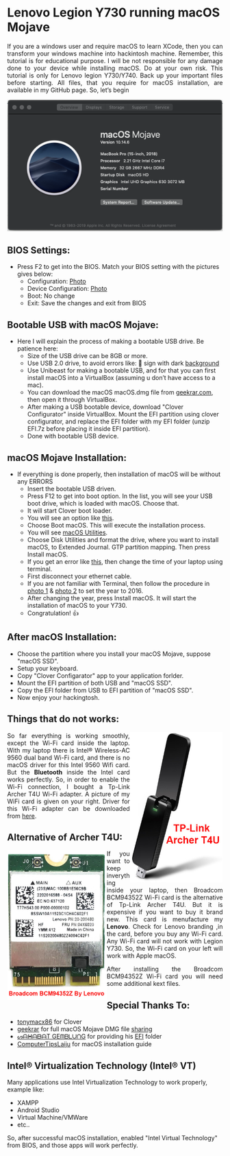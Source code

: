 # Lenovo Legion Y730 running macOS Mojave
<p align="justify" >
If you are a windows user and require macOS to learn XCode, then you can transform your windows machine into hackintosh machine. Remember, this tutorial is for educational purpose. I will be not responsible for any damage done to your device while installing macOS. Do at your own risk.
This tutorial is only for Lenovo legion Y730/Y740. Back up your important files before starting. All files, that you require for macOS installation, are available in my GitHub page. So, let’s begin
</p>
<p align="center"><img src="images/macOS.png"></p>


## BIOS Settings:

- Press F2 to get into the BIOS. Match your BIOS setting with the pictures gives below:
  - Configuration: [Photo](https://github.com/md-siam/Hackintosh-Legion-Y730_Y740/blob/master/images/BIOS_1.jpg)
  - Device Configuration: [Photo](https://github.com/md-siam/Hackintosh-Legion-Y730_Y740/blob/master/images/BIOS_2.jpg)
  - Boot: No change
  - Exit: Save the changes and exit from BIOS


## Bootable USB with macOS Mojave:
- Here I will explain the process of making a bootable USB drive. Be patience here:
  - Size of the USB drive can be 8GB or more.
  - Use USB 2.0 drive, to avoid errors like: 🚫  sign with dark [background](https://github.com/md-siam/Hackintosh-Legion-Y730_Y740/blob/master/images/USB_Disconnected.jpg)
  - Use Unibeast for making a bootable USB, and for that you can first install macOS into a VirtualBox (assuming u don’t have access to a mac).
  - You can download the macOS macOS.dmg file from [geekrar.com](https://www.geekrar.com/download-macos-mojave-dmg-file-direct-links/), then open it through VirtualBox.
  - After making a USB bootable device, download "Clover Configurator" inside VirtualBox. Mount the EFI partition using clover configurator, and replace the EFI folder with my EFI folder (unzip EFI.7z before placing it inside EFI partition).
  - Done with bootable USB device.


## macOS Mojave Installation: 
- If everything is done properly, then installation of macOS will be without any ERRORS
  - Insert the bootable USB driven.
  - Press F12 to get into boot option. In the list, you will see your USB boot drive, which is loaded with macOS. Choose that.
  - It will start Clover boot loader.
  - You will see an option like [this](https://github.com/md-siam/Hackintosh-Legion-Y730_Y740/blob/master/images/clover_1.jpg).
  - Choose Boot macOS. This will execute the installation process. 
  - You will see [macOS Utilities](https://github.com/md-siam/Hackintosh-Legion-Y730_Y740/blob/master/images/macOS_1.jpg).
  - Choose Disk Utilities and format the drive, where you want to install macOS, to Extended Journal. GTP partition mapping. Then press Install macOS.
  - If you get an error like [this](https://github.com/md-siam/Hackintosh-Legion-Y730_Y740/blob/master/images/macOS_2.jpg), then change the time of your laptop using terminal.
  - First disconnect your ethernet cable.
  - If you are not familiar with Terminal, then follow the procedure in [photo 1](https://github.com/md-siam/Hackintosh-Legion-Y730_Y740/blob/master/images/macOS_3.jpg) & [photo 2](https://github.com/md-siam/Hackintosh-Legion-Y730_Y740/blob/master/images/macOS_4.jpg) to set the year to 2016.
  - After changing the year, press Install macOS. It will start the installation of macOS to your Y730.
  - Congratulation! 👍


## After macOS Installation: 
  - Choose the partition where you install your macOS Mojave, suppose "macOS SSD".
  - Setup your keyboard.
  - Copy "Clover Configarator" app to your application forlder.
  - Mount the EFI partition of both USB and "macOS SSD".
  - Copy the EFI folder from USB to EFI partition of "macOS SSD".
  - Now enjoy your hackingtosh.

## Things that do not works:
<img align="right" src="images/TP-Link%20Archer%20T4U%20AC1300.jpg" height="350">
<p align="justify" >
So far everything is working smoothly, except the Wi-Fi card inside the laptop. With my laptop there is Intel® Wireless-AC 9560 dual band Wi-Fi card, and there is no macOS driver for this Intel 9560 Wifi card. But the <b>Bluetooth</b> inside the Intel card works perfectly. So, in order to enable the Wi-Fi connection, I bought a Tp-Link Archer T4U Wi-Fi adapter. A picture of my WiFi card is given on your right. Driver for this Wi-Fi adapter can be downloaded from <a href="https://www.tp-link.com/uk/support/download/archer-t4u/#Driver" target="_blank">here</a>.
</p>


## Alternative of Archer T4U:
<img align="left" src="images/BCM94352Z.jpg" height="350">
<p align="justify" >
If you want to keep inverything inside your laptop, then Broadcom BCM94352Z Wi-Fi card is the alternative of Tp-Link Archer T4U. But it is expensive if you want to buy it brand new. This card is menufacture my <b>Lenovo</b>. Check for Lenovo branding ,in the card, before you buy any Wi-Fi card. Any Wi-Fi card will not work with Legion Y730. So, the Wi-Fi card on your left will work with Apple macOS.
</p>
<p align="justify" >
  After installing the Broadcom BCM94352Z Wi-Fi card you will need some additional kext files. 
</p>


## Special Thanks To:
 - [tonymacx86](https://www.tonymacx86.com) for Clover
 - [geekrar](https://www.geekrar.com) for full macOS Mojave DMG file [sharing](https://www.geekrar.com/download-macos-mojave-dmg-file-direct-links/)
 - [ᔕᗩᕼᗩᗷᗩT GEᗰᗷᒪᑌᑎG](https://twitter.com/Goeprulz) for providing his [EFI](https://www.dropbox.com/s/hfy1jwdja3wbj76/EFI_LEGION_Y740_10.14.6_V3.zip?dl=0) folder
 - [ComputerTipsLaiju](https://www.youtube.com/watch?v=57aA8e9YQSg&t=66s) for macOS installation guide


## Intel® Virtualization Technology (Intel® VT)
Many applications use Intel Virtualization Technology to work properly, example like:
- XAMPP
- Android Studio
- Virtual Machine/VMWare
- etc..

So, after successful macOS installation, enabled "Intel Virtual Technology" from BIOS, and those apps will work perfectly.
